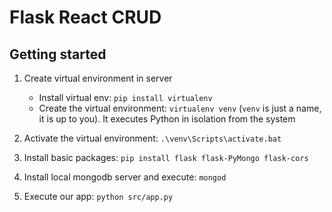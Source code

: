 # Flask React CRUD

## Getting started

1. Create virtual environment in server
   - Install virtual env: `pip install virtualenv`
   - Create the virtual environment: `virtualenv venv` (`venv` is just a name, it is up to you). It executes Python in isolation from the system
2. Activate the virtual environment: `.\venv\Scripts\activate.bat`

3. Install basic packages: `pip install flask flask-PyMongo flask-cors`

4. Install local mongodb server and execute: `mongod`

5. Execute our app: `python src/app.py`
